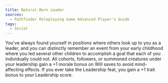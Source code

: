 ```yaml
---
title: Natural-Born Leader
sources:
  - Pathfinder Roleplaying Game Advanced Player's Guide
tags:
  - Social
---
```


You've always found yourself in positions where others look up to you as a leader, and you can distinctly remember an event from your early childhood where you led several other children to accomplish a goal that each of you individually could not. All cohorts, followers, or summoned creatures under your leadership gain a +1 morale bonus on Will saves to avoid mind-affecting effects. If you ever take the Leadership feat, you gain a +1 trait bonus to your Leadership score.

